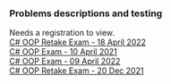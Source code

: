 ### Problems descriptions and testing  

Needs a registration to view.  
[C# OOP Retake Exam - 18 April 2022](https://judge.softuni.org/Contests/3401/CSharp-OOP-Retake-Exam-18-April-2022)  
[C# OOP Exam - 10 April 2021](https://judge.softuni.org/Contests/2853/CSharp-OOP-Exam-10-April-2021)  
[C# OOP Exam - 09 April 2022](https://judge.softuni.org/Contests/3385/CSharp-OOP-Exam-09-April-2022)  
[C# OOP Retake Exam - 20 Dec 2021](https://judge.softuni.org/Contests/3295/CSharp-OOP-Retake-Exam-20-Dec-2021)  
